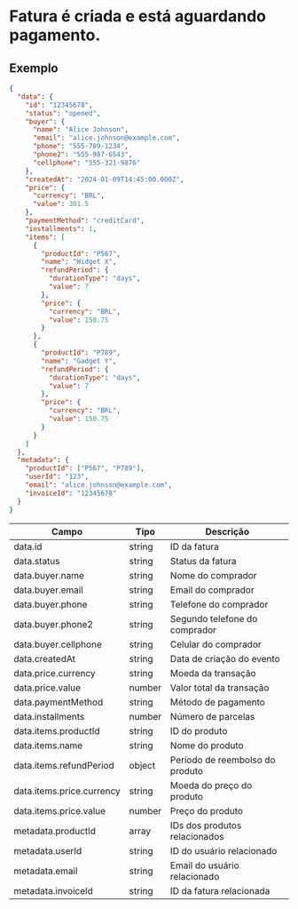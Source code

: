 # Fatura é criada e está aguardando pagamento.

## Exemplo

```json
{
  "data": {
    "id": "12345678",
    "status": "opened",
    "buyer": {
      "name": "Alice Johnson",
      "email": "alice.johnson@example.com",
      "phone": "555-789-1234",
      "phone2": "555-987-6543",
      "cellphone": "555-321-9876"
    },
    "createdAt": "2024-01-09T14:45:00.000Z",
    "price": {
      "currency": "BRL",
      "value": 301.5
    },
    "paymentMethod": "creditCard",
    "installments": 1,
    "items": [
      {
        "productId": "P567",
        "name": "Widget X",
        "refundPeriod": {
          "durationType": "days",
          "value": 7
        },
        "price": {
          "currency": "BRL",
          "value": 150.75
        }
      },
      {
        "productId": "P789",
        "name": "Gadget Y",
        "refundPeriod": {
          "durationType": "days",
          "value": 7
        },
        "price": {
          "currency": "BRL",
          "value": 150.75
        }
      }
    ]
  },
  "metadata": {
    "productId": ["P567", "P789"],
    "userId": "123",
    "email": "alice.johnson@example.com",
    "invoiceId": "12345678"
  }
}
```
| Campo                        | Tipo   | Descrição                             |
| ---------------------------- | ------ | ------------------------------------- |
| data.id                      | string | ID da fatura                          |
| data.status                  | string | Status da fatura                      |
| data.buyer.name              | string | Nome do comprador                     |
| data.buyer.email             | string | Email do comprador                    |
| data.buyer.phone             | string | Telefone do comprador                 |
| data.buyer.phone2            | string | Segundo telefone do comprador         |
| data.buyer.cellphone         | string | Celular do comprador                  |
| data.createdAt               | string | Data de criação do evento             |
| data.price.currency          | string | Moeda da transação                    |
| data.price.value             | number | Valor total da transação              |
| data.paymentMethod           | string | Método de pagamento                   |
| data.installments            | number | Número de parcelas                    |
| data.items.productId         | string | ID do produto                         |
| data.items.name              | string | Nome do produto                       |
| data.items.refundPeriod      | object | Período de reembolso do produto       |
| data.items.price.currency    | string | Moeda do preço do produto             |
| data.items.price.value       | number | Preço do produto                      |
| metadata.productId           | array  | IDs dos produtos relacionados         |
| metadata.userId              | string | ID do usuário relacionado             |
| metadata.email               | string | Email do usuário relacionado          |
| metadata.invoiceId           | string | ID da fatura relacionada              |


